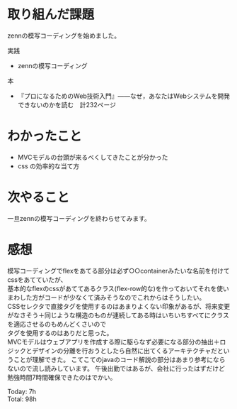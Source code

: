 # 取り組んだ課題
zennの模写コーディングを始めました。

実践
- zennの模写コーディング

本  
- 『プロになるためのWeb技術入門』――なぜ，あなたはWebシステムを開発できないのかを読む　計232ページ
# わかったこと
- MVCモデルの台頭が来るべくしてきたことが分かった
- css の効率的な当て方


# 次やること
一旦zennの模写コーディングを終わらせてみます。

# 感想
模写コーディングでflexをあてる部分は必ず○○containerみたいな名前を付けてcssをあてていたが、  
基本的なflexのcssがあててあるクラス(flex-row的な)を作っておいてそれを使いまわした方がコードが少なくて済みそうなのでこれからはそうしたい。  
CSSセレクタで直接タグを使用するのはあまりよくない印象があるが、将来変更がなさそう＋同じような構造のものが連続してある時はいちいちすべてにクラスを適応させるのもめんどくさいので  
タグを使用するのはありだと思った。  
MVCモデルはウェブアプリを作成する際に駆らなず必要になる部分の抽出＋ロジックとデザインの分離を行おうとしたら自然に出てくるアーキテクチャだということが理解できた。
こてこてのjavaのコード解説の部分はあまり参考にならないので流し読みしています。
午後出勤ではあるが、会社に行ったはずだけど勉強時間7時間確保できたのはでかい。

Today: 7h  
Total: 98h
